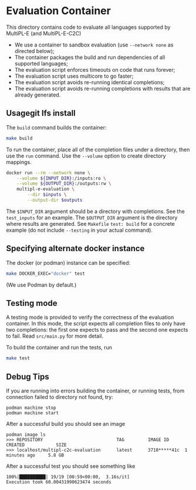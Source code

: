 # Evaluation Container

This directory contains code to evaluate all languages supported by MultiPL-E (and MultiPL-E-C2C)

- We use a container to sandbox evaluation (use `--network none` as directed below);
- The container packages the build and run dependencies of all supported languages;
- The evaluation script enforces timeouts on code that runs forever;
- The evaluation script uses multicore to go faster;
- The evaluation script avoids re-running identical completions;
- The evaluation script avoids re-running completions with results that are already
  generated.

## Usagegit lfs install

The `build` command builds the container:

```bash
make build
```

To run the container, place all of the completion files under a directory, then use the `run` command.
Use the `--volume` option to create directory mappings.

```bash
docker run --rm --network none \
    --volume ${INPUT_DIR}:/inputs:ro \
    --volume ${OUTPUT_DIR}:/outputs:rw \
    multipl-e-evaluation \
        --dir $inputs \
        --output-dir $outputs
```

The `$INPUT_DIR` argument should be a directory with completions. See the `test_inputs` for an example.
The `$OUTPUT_DIR` argument is the directory where results are generated. See `Makefile` `test: build` 
for a concrete example (do not include `--testing` in your actual command).


## Specifying alternate docker instance

The docker (or podman) instance can be specified:

```bash
make DOCKER_EXEC="docker" test
```

(We use Podman by default.)

## Testing mode

A testing mode is provided to verify the correctness of the evaluation container.
In this mode, the script expects all completion files to only have two completions: 
the first one expects to pass and the second one expects to fail.
Read `src/main.py` for more detail.

To build the container and run the tests, run

```bash
make test
```

## Debug Tips

If you are running into errors building the container, or running tests, from 
connection failed to directory not found, try:
```shell
podman machine stop
podman machine start
```

After a successful build you should see an image
```shell
podman image ls
>>> REPOSITORY                            TAG         IMAGE ID      CREATED            SIZE
>>> localhost/multipl-c2c-evaluation      latest      3710*****41c  1 minutes ago     5.8 GB
```

After a successful test you should see something like
```shell
100%|██████████| 19/19 [00:59<00:00,  3.16s/it]
Execution took 60.00431990623474 seconds
```